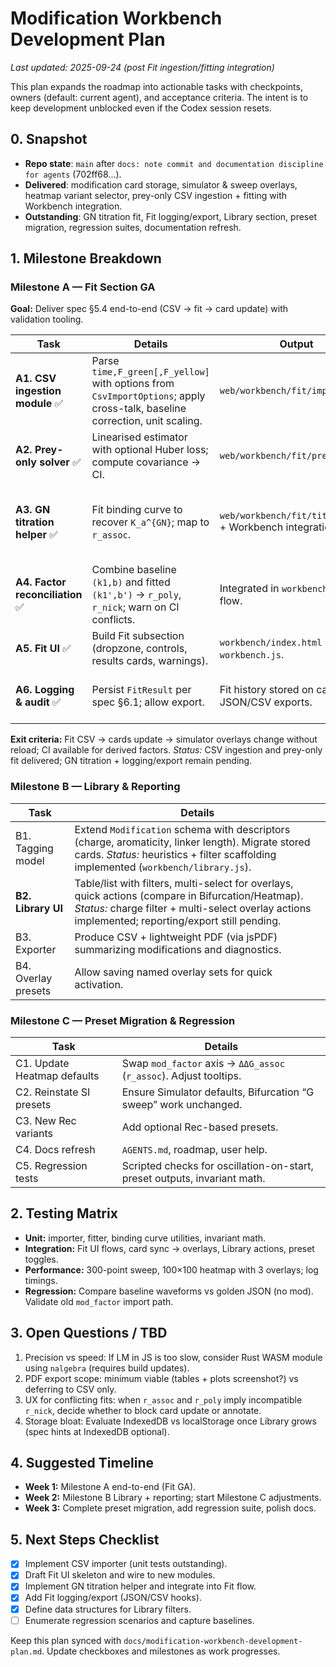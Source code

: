 # Modification Workbench Development Plan

_Last updated: 2025-09-24 (post Fit ingestion/fitting integration)_

This plan expands the roadmap into actionable tasks with checkpoints, owners (default: current agent), and acceptance criteria. The intent is to keep development unblocked even if the Codex session resets.

## 0. Snapshot
- **Repo state**: `main` after `docs: note commit and documentation discipline for agents` (702ff68...).
- **Delivered**: modification card storage, simulator & sweep overlays, heatmap variant selector, prey-only CSV ingestion + fitting with Workbench integration.
- **Outstanding**: GN titration fit, Fit logging/export, Library section, preset migration, regression suites, documentation refresh.

## 1. Milestone Breakdown

### Milestone A — Fit Section GA
**Goal:** Deliver spec §5.4 end-to-end (CSV → fit → card update) with validation tooling.

| Task | Details | Output | Notes |
| --- | --- | --- | --- |
| **A1. CSV ingestion module** ✅ | Parse `time,F_green[,F_yellow]` with options from `CsvImportOptions`; apply cross-talk, baseline correction, unit scaling. | `web/workbench/fit/importer.js` | Mirrors spec §7.1. Tests pending. |
| **A2. Prey-only solver** ✅ | Linearised estimator with optional Huber loss; compute covariance → CI. | `web/workbench/fit/prey_fit.js` | Deterministic; returns diagnostics + factors. |
| **A3. GN titration helper** ✅ | Fit binding curve to recover `K_a^{GN}`; map to `r_assoc`. | `web/workbench/fit/titration.js` + Workbench integration. | Uses 1D log-space search; warns on singularities (§8.3). |
| **A4. Factor reconciliation** ✅ | Combine baseline `(k1,b)` and fitted `(k1',b')` → `r_poly`, `r_nick`; warn on CI conflicts. | Integrated in `workbench.js` Fit flow. | Uses spec eqns (§4, §8.2). |
| **A5. Fit UI** ✅ | Build Fit subsection (dropzone, controls, results cards, warnings). | `workbench/index.html` + `workbench.js`. | Handles drag/drop and browse. |
| **A6. Logging & audit** ✅ | Persist `FitResult` per spec §6.1; allow export. | Fit history stored on card + JSON/CSV exports. | Includes timestamp, options, metrics. |

**Exit criteria:** Fit CSV → cards update → simulator overlays change without reload; CI available for derived factors. _Status:_ CSV ingestion and prey-only fit delivered; GN titration + logging/export remain pending.

### Milestone B — Library & Reporting
| Task | Details |
| --- | --- |
| B1. Tagging model | Extend `Modification` schema with descriptors (charge, aromaticity, linker length). Migrate stored cards. _Status:_ heuristics + filter scaffolding implemented (`workbench/library.js`). |
| **B2. Library UI** | Table/list with filters, multi-select for overlays, quick actions (compare in Bifurcation/Heatmap). _Status:_ charge filter + multi-select overlay actions implemented; reporting/export still pending. |
| B3. Exporter | Produce CSV + lightweight PDF (via jsPDF) summarizing modifications and diagnostics. |
| B4. Overlay presets | Allow saving named overlay sets for quick activation. |

### Milestone C — Preset Migration & Regression
| Task | Details |
| --- | --- |
| C1. Update Heatmap defaults | Swap `mod_factor` axis → `ΔΔG_assoc` (`r_assoc`). Adjust tooltips. |
| C2. Reinstate SI presets | Ensure Simulator defaults, Bifurcation “G sweep” work unchanged. |
| C3. New Rec variants | Add optional Rec-based presets. |
| C4. Docs refresh | `AGENTS.md`, roadmap, user help. |
| C5. Regression tests | Scripted checks for oscillation-on-start, preset outputs, invariant math. |

## 2. Testing Matrix
- **Unit:** importer, fitter, binding curve utilities, invariant math.
- **Integration:** Fit UI flows, card sync → overlays, Library actions, preset toggles.
- **Performance:** 300-point sweep, 100×100 heatmap with 3 overlays; log timings.
- **Regression:** Compare baseline waveforms vs golden JSON (no mod). Validate old `mod_factor` import path.

## 3. Open Questions / TBD
1. Precision vs speed: If LM in JS is too slow, consider Rust WASM module using `nalgebra` (requires build updates).
2. PDF export scope: minimum viable (tables + plots screenshot?) vs deferring to CSV only.
3. UX for conflicting fits: when `r_assoc` and `r_poly` imply incompatible `r_nick`, decide whether to block card update or annotate.
4. Storage bloat: Evaluate IndexedDB vs localStorage once Library grows (spec hints at IndexedDB optional).

## 4. Suggested Timeline
- **Week 1:** Milestone A end-to-end (Fit GA).
- **Week 2:** Milestone B Library + reporting; start Milestone C adjustments.
- **Week 3:** Complete preset migration, add regression suite, polish docs.

## 5. Next Steps Checklist
- [x] Implement CSV importer (unit tests outstanding).
- [x] Draft Fit UI skeleton and wire to new modules.
- [x] Implement GN titration helper and integrate into Fit flow.
- [x] Add Fit logging/export (JSON/CSV hooks).
- [x] Define data structures for Library filters.
- [ ] Enumerate regression scenarios and capture baselines.

Keep this plan synced with `docs/modification-workbench-development-plan.md`. Update checkboxes and milestones as work progresses.
